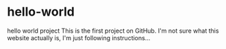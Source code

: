 # hello-world
hello world project
This is the first project on GitHub. I'm not sure what this website actually is, I'm just following instructions...

